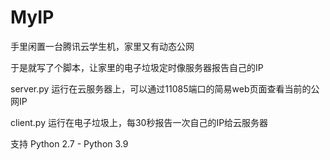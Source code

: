 # MyIP

手里闲置一台腾讯云学生机，家里又有动态公网

于是就写了个脚本，让家里的电子垃圾定时像服务器报告自己的IP


server.py 运行在云服务器上，可以通过11085端口的简易web页面查看当前的公网IP

client.py 运行在电子垃圾上，每30秒报告一次自己的IP给云服务器

支持 Python 2.7 - Python 3.9
